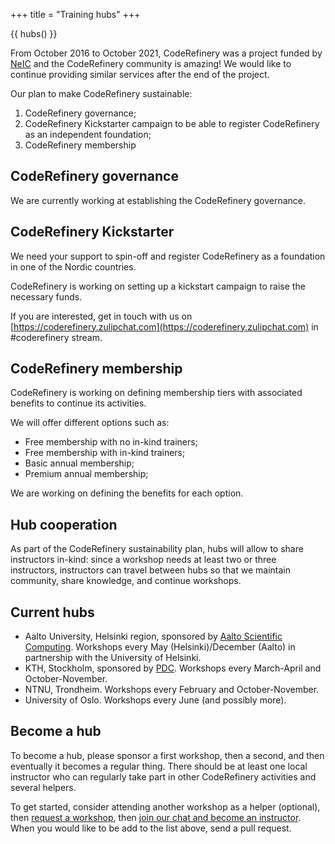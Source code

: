 +++
title = "Training hubs"
+++

{{ hubs() }}

From October 2016 to October 2021, CodeRefinery was a project funded by [NeIC](https://neic.no/) and the CodeRefinery community is amazing! We would like to continue providing similar services after the end of the project. 

Our plan to make CodeRefinery sustainable:
1. CodeRefinery governance;
2. CodeRefinery Kickstarter campaign to be able to register CodeRefinery as an independent foundation;
3. CodeRefinery membership

## CodeRefinery governance

We are currently working at establishing the CodeRefinery governance.

## CodeRefinery Kickstarter

We need your support to spin-off and register CodeRefinery as a foundation in one of the Nordic countries.

CodeRefinery is working on setting up a kickstart campaign to raise the necessary funds.

If you are interested, get in touch with us on [https://coderefinery.zulipchat.com](https://coderefinery.zulipchat.com) in #coderefinery stream. 

## CodeRefinery membership

CodeRefinery is working on defining membership tiers with associated benefits to continue its activities. 

We will offer different options such as:
- Free membership with no in-kind trainers;
- Free membership with in-kind trainers;
- Basic annual membership;
- Premium annual membership;

We are working on defining the benefits for each option.

## Hub cooperation

As part of the CodeRefinery sustainability plan, hubs will allow to
share instructors in-kind: since a workshop needs at least two or
three instructors, instructors can travel between hubs so that we
maintain community, share knowledge, and continue workshops.

## Current hubs

* Aalto University, Helsinki region, sponsored by [Aalto Scientific
  Computing](https://scicomp.aalto.fi/).
  Workshops every May (Helsinki)/December (Aalto) in partnership with
  the University of Helsinki.
* KTH, Stockholm, sponsored by [PDC](https://www.pdc.kth.se/).
  Workshops every March-April and October-November.
* NTNU, Trondheim. Workshops every February and October-November.
* University of Oslo. Workshops every June (and possibly more).


## Become a hub

To become a hub, please sponsor a first workshop, then a second, and then
eventually it becomes a regular thing. There should be at least one local
instructor who can regularly take part in other CodeRefinery activities and
several helpers.

To get started, consider attending another workshop as a helper
(optional), then [request a workshop](/workshops/), then [join our
chat and become an instructor](/get-involved/). When you would like
to be add to the list above, send a pull request.


